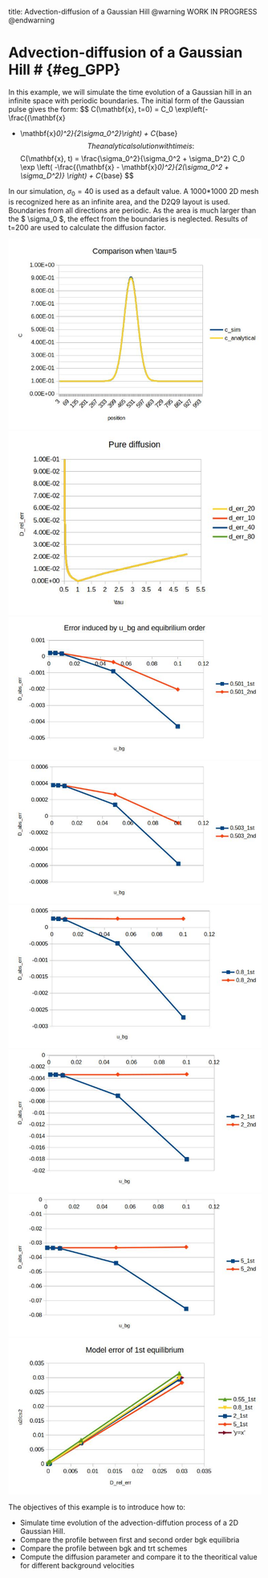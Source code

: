 title: Advection-diffusion of a Gaussian Hill
@warning WORK IN PROGRESS @endwarning

# Advection-diffusion of a Gaussian Hill # {#eg_GPP}

In this example, we will simulate the time evolution of a Gaussian hill 
in an infinite space with periodic boundaries.
The initial form of the Gaussian pulse gives the form: 
  $$ C(\mathbf{x}, t=0) = C_0 \exp\left(-\frac{(\mathbf{x} 
  - \mathbf{x}_0)^2}{2\sigma_0^2}\right) + C_{base} $$
The analytical solution with time is:
    $$ C(\mathbf{x}, t) = \frac{\sigma_0^2}{\sigma_0^2 + \sigma_D^2} C_0 \exp \left( 
    -\frac{(\mathbf{x} - \mathbf{x}_0)^2}{2(\sigma_0^2 + \sigma_D^2)} \right) + C_{base} $$

In our simulation, $\sigma_0=40$ is used as a default value. A 1000*1000 2D mesh is recognized
 here as an infinite area, and the D2Q9 layout is used. Boundaries from all directions are 
 periodic. As the area is much larger than the $ \sigma_0 $, the effect from the boundaries 
 is neglected. Results of t=200 are used to calculate the diffusion factor.

![The comparison of concentration between simulation and analytical solution](media/compare_sim_ana_C.jpg)
![The error of diffusion factor when u\_bg=0](media/err_numerical_diffusion.jpg)
![Absolute error of D with u\_bg and order of equilibriums](media/d_abs_err_tau0.501.jpg)
![Absolute error of D with u\_bg and order of equilibriums](media/d_abs_err_tau0.503.jpg)
![Absolute error of D with u\_bg and order of equilibriums](media/d_abs_err_tau0.8.jpg)
![Absolute error of D with u\_bg and order of equilibriums](media/d_abs_err_tau2.jpg)
![Absolute error of D with u\_bg and order of equilibriums](media/d_abs_err_tau5.jpg)
![The model error for first equilibrium](media/d_1st_model_error.jpg)

The objectives of this example is to introduce how to:
* Simulate time evolution of the advection-diffution process of a 2D 
Gaussian Hill.
* Compare the profile between first and second order bgk equilibria
* Compare the profile between bgk and trt schemes
* Compute the diffusion parameter and compare it to the theoritical value for different 
background velocities

